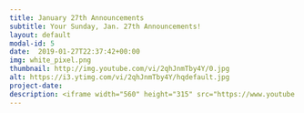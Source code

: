 ```yaml
---
title: January 27th Announcements
subtitle: Your Sunday, Jan. 27th Announcements!
layout: default
modal-id: 5 
date:  2019-01-27T22:37:42+00:00
img: white_pixel.png
thumbnail: http://img.youtube.com/vi/2qhJnmTby4Y/0.jpg
alt: https://i3.ytimg.com/vi/2qhJnmTby4Y/hqdefault.jpg
project-date: 
description: <iframe width="560" height="315" src="https://www.youtube.com/embed/2qhJnmTby4Y" frameborder="0" allowfullscreen></iframe> 
---
```

